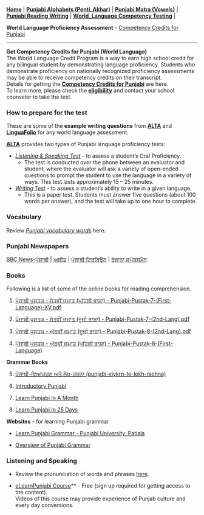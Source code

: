 **[Home](https://amardeep0.github.io/learnPunjabi/)** | **[Punjabi Alphabets (Penti_Akhar)](https://amardeep0.github.io/learnPunjabi/Punjabi_Alphabets/)** | **[Punjabi Matra (Vowels)](https://amardeep0.github.io/learnPunjabi/Matra/)** | **[Punjabi Reading Writing](https://amardeep0.github.io/learnPunjabi/Reading-Writing/)** | **[World_Language Competency Testing](https://amardeep0.github.io/learnPunjabi/WorldLanguageCompetencyTesting/)** |


**World Language Proficiency Assessment** - [Competency Credits for Punjabi](https://amardeep0.github.io/learnPunjabi/Level-8_WorldLanguageCompetencyTesting/Level_8_Goals)

----

**Get Competency Credits for Punjabi (World Language)**  
The World Language Credit Program is a way to earn high school credit for any bilingual student by demonstrating language proficiency. Students who demonstrate proficiency on nationally recognized proficiency assessments may be able to receive competency credits on their transcript.  
Details for getting the **[Competency Credits for Punjabi](https://amardeep0.github.io/learnPunjabi/Level-8_WorldLanguageCompetencyTesting/Level_8_Goals)** are here.  
To learn more, please check the **[eligibility](https://www.k12.wa.us/student-success/resources-subject-area/world-languages/competency-credits-students)** and contact your school counselor to take the test. 

### How to prepare for the test

These are some of the **example writing questions** from **[ALTA](https://www.altalang.com/language-testing/writing-practice-test-english/)** and  **[LinguaFolio](http://depts.washington.edu/llc/LFO_Tasks_Writing_Intermediate.pdf)** for any world language assessment.

**[ALTA](https://resources.finalsite.net/images/v1538422927/highlineschoolsorg/rp78tmjy1tldrstzoyxp/WritingtestsEducation.pdf)** provides two types of Punjabi language proficiency tests:
  - *[Listening & Speaking Test](https://resources.finalsite.net/images/v1538422880/highlineschoolsorg/fjl2fvhuna3bdhxipbi5/ListeningandSpeakingtestsEducation.pdf)* - to assess a student’s Oral Proficiency.  
    - The test is conducted over the phone between an evaluator and student, where the evaluator will ask a variety of open-ended questions to prompt the student to use the language in a variety of ways. This test lasts approximately 15 – 25 minutes. 
  - *[Writing Test](https://www.altalang.com/language-testing/writing-practice-test-english/)* - to assess a student’s ability to write in a given language.  
    - This is a paper test. Students must answer five questions (about 100 words per answer), and the test will take up to one hour to complete. 

### Vocabulary

Review [*Punjabi vocabulary words*](https://amardeep0.github.io/learnPunjabi/Punjabi_Vocabulary) here.

### Punjabi Newspapers

[BBC News-ਪੰਜਾਬੀ](https://www.bbc.com/punjabi) | [ਅਜੀਤ](https://www.ajitjalandhar.com/) | [ਪੰਜਾਬੀ ਟ੍ਰਿਬਿਊਨ](https://www.punjabitribuneonline.com/) | [ਰੋਜਾਨਾ ਸਪੋਕਸਮੈਨ](https://www.rozanaspokesman.in/)

### Books

Following is a list of some of the online books for reading comprehension. 

  1. [ਪੰਜਾਬੀ ਪੁਸਤਕ - ਸੱਤਵੀਂ ਜਮਾਤ (ਪਹਿਲੀ ਭਾਸ਼ਾ) - Punjabi-Pustak-7-(First-Language)-XV.pdf](http://files-cdn.pseb.ac.in/pseb_files/Punjabi-Pustak-7-(First-Language)-XV.pdf)

  2. [ਪੰਜਾਬੀ ਪੁਸਤਕ - ਸੱਤਵੀਂ ਜਮਾਤ (ਦੂਜੀ ਭਾਸ਼ਾ) - Punjabi-Pustak-7-(2nd-Lang).pdf](http://files-cdn.pseb.ac.in/pseb_files/Punjabi-Pustak-7-(2nd-Lang).pdf)
  
  3. [ਪੰਜਾਬੀ ਪੁਸਤਕ - ਅੱਠਵੀਂ ਜਮਾਤ (ਦੂਜੀ ਭਾਸ਼ਾ) - Punjabi-Pustak-8-(2nd-Lang).pdf](http://files-cdn.pseb.ac.in/pseb_files/Punjabi-Pustak-8-(2nd-Lang).pdf)

  4. [ਪੰਜਾਬੀ ਪੁਸਤਕ - ਅੱਠਵੀਂ ਜਮਾਤ (ਪਹਿਲੀ ਭਾਸ਼ਾ) - Punjabi-Pustak-8-(First-Language)](http://files-cdn.pseb.ac.in/pseb_files/Punjabi-Pustak-8(1stlang)2018-03-21.pdf)

**Grammar Books** 

  5. [ਪੰਜਾਬੀ-ਵਿਆਕਰਣ ਅਤੇ ਲੇਖ-ਰਚਨਾ (punjabi-viykrn-te-lekh-rachna)](https://drive.google.com/file/d/1fZW0x4Tgm3sXW6nhcD34jzWMc2MSRBAQ/view)

  6. [Introductory Punjabi](http://www.discoversikhism.com/sikh_library/learn/introductory_punjabi.html)

  7. [Learn Punjabi In A Month](https://archive.org/details/LearnPunjabiInAMonth/mode/2up)

  8. [Learn Punjabi In 25 Days](https://archive.org/details/LearnPunjabiIn25Days/mode/2up)

 
**Websites** - for learning Punjabi grammar
   
   - [Learn Punjabi Grammar - Punjabi University, Patiala](http://www.learnpunjabi.org/Noun.html) 

   - [Overview of Punjabi Grammar](http://punjabi.aglsoft.com/punjabi/learngrammar/)
   
### Listening and Speaking

  - Review the pronunciation of words and phrases [here](https://amardeep0.github.io/learnPunjabi/Listening_and_Speaking_Topics).

  - [eLearnPunjabi Course](http://elearnpunjabi.com/default.aspx)** - Free (sign up required for getting access to the content).  
     Videos of this course may provide experience of Punjab culture and every day conversions.
   






